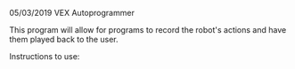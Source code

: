 05/03/2019 VEX Autoprogrammer

This program will allow for programs to record the robot's actions and have them played back to the user.


Instructions to use:
